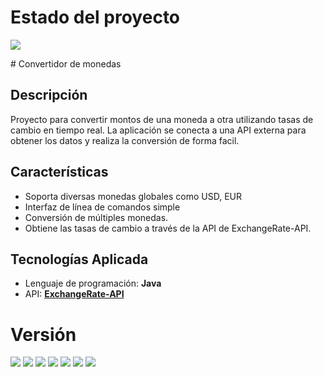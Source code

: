 # Estado del proyecto
<p align="left">
<img src="https://img.shields.io/badge/STATUS-EN%20DESAROLLO-green">
</p>
# Convertidor de monedas

## Descripción
Proyecto para convertir montos de una moneda a otra 
utilizando tasas de cambio en tiempo real. La aplicación se conecta a una API externa 
para obtener los datos y realiza la conversión de forma facil.


## Características
- Soporta diversas monedas globales como USD, EUR
- Interfaz de línea de comandos simple
- Conversión de múltiples monedas.
- Obtiene las tasas de cambio a través de la API de ExchangeRate-API.

## Tecnologías Aplicada 
- Lenguaje de programación: **Java**
- API: **[ExchangeRate-API](https://www.exchangerate-api.com/)**

# Versión

<p>
  <img src="https://img.shields.io/badge/VERSIÓN-1.0.0-blue"/>
  <img src="https://img.shields.io/badge/LENGUAJE-Java-blue"/>
  <img src="https://img.shields.io/badge/INTERFAZ-Línea%20de%20comandos-lightgrey"/>
  <img src="https://img.shields.io/badge/PLATAFORMA-Multiplataforma-9cf"/>
  <img src="https://img.shields.io/badge/API-ExchangeRate--API-orange"/>
  <img src="https://img.shields.io/badge/ESTADO-CONCLUIDO-brightgreen"/>
  <img src="https://img.shields.io/badge/ACCESO%20OFFLINE-SÍ-brightgreen"/>
</p>
